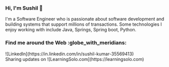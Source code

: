 ### Hi, I'm Sushil 👋

I'm a Software Engineer who is passionate about software development and building systems that support millions of transactions. Some technologies I enjoy working with include Java, Springs, Spring boot, Python. 

<h3>Find me around the Web :globe_with_meridians:</h3>
![LinkedIn](https://in.linkedin.com/in/sushil-kumar-35569413)
<br>
Sharing updates on ![LearningSolo.com](https://learningsolo.com)

<!--
**sushilsingh94/sushilsingh94** is a ✨ _special_ ✨ repository because its `README.md` (this file) appears on your GitHub profile.

Here are some ideas to get you started:

- 🔭 I’m currently working on ...
- 🌱 I’m currently learning ...
- 👯 I’m looking to collaborate on ...
- 🤔 I’m looking for help with ...
- 💬 Ask me about ...
- 📫 How to reach me: ...
- 😄 Pronouns: ...
- ⚡ Fun fact: ...
-->

